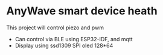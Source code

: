 # AnyWave smart device heath

This project will control piezo and pwm

* Can control via BLE using ESP32-IDF, and mqtt
* Display using ssd1309 SPI oled 128*64